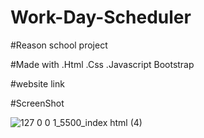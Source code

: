 # Work-Day-Scheduler

#Reason school project

#Made with .Html .Css .Javascript Bootstrap 

#website link


#ScreenShot

![127 0 0 1_5500_index html (4)](https://user-images.githubusercontent.com/106453116/179149327-a4964ae3-537c-4dea-932a-a9756f1df279.png)
